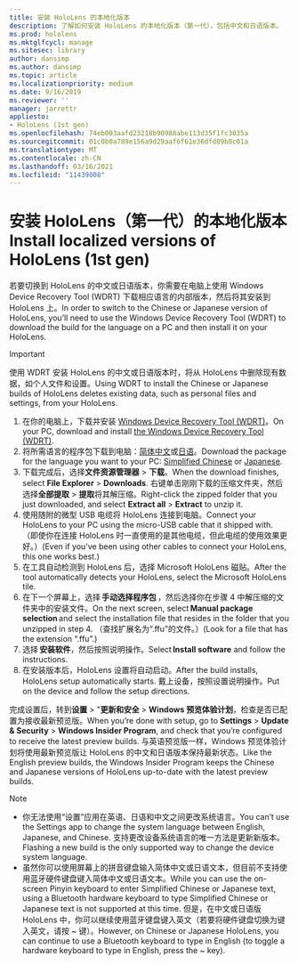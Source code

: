 ```yaml
---
title: 安装 HoloLens 的本地化版本
description: 了解如何安装 HoloLens 的本地化版本（第一代），包括中文和日语版本。
ms.prod: hololens
ms.mktglfcycl: manage
ms.sitesec: library
author: dansimp
ms.author: dansimp
ms.topic: article
ms.localizationpriority: medium
ms.date: 9/16/2019
ms.reviewer: ''
manager: jarrettr
appliesto:
- HoloLens (1st gen)
ms.openlocfilehash: 74eb003aafd23218b90988abe113d35f1fc3035a
ms.sourcegitcommit: 01c0b0a789e156a9d29aaf6f61e36dfd09b8c01a
ms.translationtype: MT
ms.contentlocale: zh-CN
ms.lasthandoff: 03/16/2021
ms.locfileid: "11439008"
---
```

# <a name="install-localized-versions-of-hololens-1st-gen"></a><span data-ttu-id="06063-103">安装 HoloLens（第一代）的本地化版本</span><span class="sxs-lookup"><span data-stu-id="06063-103">Install localized versions of HoloLens (1st gen)</span></span>

<span data-ttu-id="06063-104">若要切换到 HoloLens 的中文或日语版本，你需要在电脑上使用 Windows Device Recovery Tool (WDRT) 下载相应语言的内部版本，然后将其安装到 HoloLens 上。</span><span class="sxs-lookup"><span data-stu-id="06063-104">In order to switch to the Chinese or Japanese version of HoloLens, you’ll need to use the Windows Device Recovery Tool (WDRT) to download the build for the language on a PC and then install it on your HoloLens.</span></span>

> [!IMPORTANT]
> <span data-ttu-id="06063-105">使用 WDRT 安装 HoloLens 的中文或日语版本时，将从 HoloLens 中删除现有数据，如个人文件和设置。</span><span class="sxs-lookup"><span data-stu-id="06063-105">Using WDRT to install the Chinese or Japanese builds of HoloLens deletes existing data, such as personal files and settings, from your HoloLens.</span></span> 

1. <span data-ttu-id="06063-106">在你的电脑上，下载并安装 [Windows Device Recovery Tool (WDRT)](https://support.microsoft.com/help/12379)。</span><span class="sxs-lookup"><span data-stu-id="06063-106">On your PC, download and install [the Windows Device Recovery Tool (WDRT)](https://support.microsoft.com/help/12379).</span></span>
1. <span data-ttu-id="06063-107">将所需语言的程序包下载到电脑：[简体中文](https://aka.ms/hololensdownload-ch)或[日语](https://aka.ms/hololensdownload-jp)。</span><span class="sxs-lookup"><span data-stu-id="06063-107">Download the package for the language you want to your PC:  [Simplified Chinese](https://aka.ms/hololensdownload-ch) or [Japanese](https://aka.ms/hololensdownload-jp).</span></span>
1. <span data-ttu-id="06063-108">下载完成后，选择**文件资源管理器** > **下载**。</span><span class="sxs-lookup"><span data-stu-id="06063-108">When the download finishes, select **File Explorer** > **Downloads**.</span></span> <span data-ttu-id="06063-109">右键单击刚刚下载的压缩文件夹，然后选择**全部提取** > **提取**将其解压缩。</span><span class="sxs-lookup"><span data-stu-id="06063-109">Right-click the zipped folder that you just downloaded, and select **Extract all** > **Extract** to unzip it.</span></span>
1. <span data-ttu-id="06063-110">使用随附的微型 USB 电缆将 HoloLens 连接到电脑。</span><span class="sxs-lookup"><span data-stu-id="06063-110">Connect your HoloLens to your PC using the micro-USB cable that it shipped with.</span></span> <span data-ttu-id="06063-111">（即使你在连接 HoloLens 时一直使用的是其他电缆，但此电缆的使用效果更好。）</span><span class="sxs-lookup"><span data-stu-id="06063-111">(Even if you've been using other cables to connect your HoloLens, this one works best.)</span></span>
1. <span data-ttu-id="06063-112">在工具自动检测到 HoloLens 后，选择 Microsoft HoloLens 磁贴。</span><span class="sxs-lookup"><span data-stu-id="06063-112">After the tool automatically detects your HoloLens, select the Microsoft HoloLens tile.</span></span>
1. <span data-ttu-id="06063-113">在下一个屏幕上，选择 **手动选择程序包** ，然后选择你在步骤 4 中解压缩的文件夹中的安装文件。</span><span class="sxs-lookup"><span data-stu-id="06063-113">On the next screen, select **Manual package selection** and select the installation file that resides in the folder that you unzipped in step 4.</span></span> <span data-ttu-id="06063-114">（查找扩展名为“.ffu”的文件。）</span><span class="sxs-lookup"><span data-stu-id="06063-114">(Look for a file that has the extension “.ffu”.)</span></span> 
1. <span data-ttu-id="06063-115">选择 **安装软件**，然后按照说明操作。</span><span class="sxs-lookup"><span data-stu-id="06063-115">Select **Install software** and follow the instructions.</span></span> 
1. <span data-ttu-id="06063-116">在安装版本后，HoloLens 设置将自动启动。</span><span class="sxs-lookup"><span data-stu-id="06063-116">After the build installs, HoloLens setup automatically starts.</span></span> <span data-ttu-id="06063-117">戴上设备，按照设置说明操作。</span><span class="sxs-lookup"><span data-stu-id="06063-117">Put on the device and follow the setup directions.</span></span> 

<span data-ttu-id="06063-118">完成设置后，转到**设置** > "**更新和安全** > **Windows 预览体验计划**，检查是否已配置为接收最新预览版。</span><span class="sxs-lookup"><span data-stu-id="06063-118">When you’re done with setup, go to **Settings** > **Update & Security** > **Windows Insider Program**, and check that you’re configured to receive the latest preview builds.</span></span> <span data-ttu-id="06063-119">与英语预览版一样，Windows 预览体验计划将使用最新预览版让 HoloLens 的中文和日语版本保持最新状态。</span><span class="sxs-lookup"><span data-stu-id="06063-119">Like the English preview builds, the Windows Insider Program keeps the Chinese and Japanese versions of HoloLens up-to-date with the latest preview builds.</span></span>

> [!NOTE]
>  
> - <span data-ttu-id="06063-120">你无法使用“设置”应用在英语、日语和中文之间更改系统语言。</span><span class="sxs-lookup"><span data-stu-id="06063-120">You can’t use the Settings app to change the system language between English, Japanese, and Chinese.</span></span> <span data-ttu-id="06063-121">支持更改设备系统语言的唯一方法是更新新版本。</span><span class="sxs-lookup"><span data-stu-id="06063-121">Flashing a new build is the only supported way to change the device system language.</span></span>
> - <span data-ttu-id="06063-122">虽然你可以使用屏幕上的拼音键盘输入简体中文或日语文本，但目前不支持使用蓝牙硬件键盘键入简体中文或日语文本。</span><span class="sxs-lookup"><span data-stu-id="06063-122">While you can use the on-screen Pinyin keyboard to enter Simplified Chinese or Japanese text, using a Bluetooth hardware keyboard to type Simplified Chinese or Japanese text is not supported at this time.</span></span>  <span data-ttu-id="06063-123">但是，在中文或日语版 HoloLens 中，你可以继续使用蓝牙键盘键入英文（若要将硬件键盘切换为键入英文，请按 ~ 键）。</span><span class="sxs-lookup"><span data-stu-id="06063-123">However, on Chinese or Japanese HoloLens, you can continue to use a Bluetooth keyboard to type in English (to toggle a hardware keyboard to type in English, press the ~ key).</span></span>
